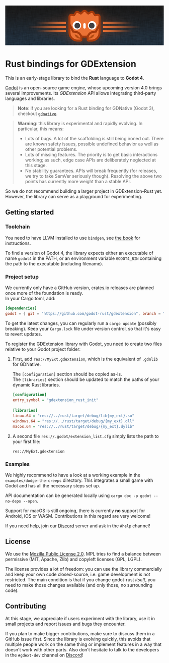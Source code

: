 ![logo.png](assets/gdextension-ferris.png)

# Rust bindings for GDExtension

This is an early-stage library to bind the **Rust** language to **Godot 4**.

[Godot] is an open-source game engine, whose upcoming version 4.0 brings several improvements.
Its _GDExtension_ API allows integrating third-party languages and libraries.

> **Note**: if you are looking for a Rust binding for GDNative (Godot 3), checkout [`gdnative`].

> **Warning**: this library is experimental and rapidly evolving. In particular, this means:
> * Lots of bugs. A lot of the scaffolding is still being ironed out. 
>   There are known safety issues, possible undefined behavior as well as other potential problems.
> * Lots of missing features. The priority is to get basic interactions working;
>   as such, edge case APIs are deliberately neglected at this stage.
> * No stability guarantees. APIs will break frequently (for releases, we try to take SemVer seriously though).
>   Resolving the above two points has currently more weight than a stable API.

So we do not recommend building a larger project in GDExtension-Rust yet.
However, the library can serve as a playground for experimenting. 


## Getting started

### Toolchain

You need to have LLVM installed to use `bindgen`, see [the book](https://godot-rust.github.io/book/getting-started/setup.html#llvm) for instructions.

To find a version of Godot 4, the library expects either an executable of name `godot4` in the PATH, or an environment variable `GODOT4_BIN`
containing the path to the executable (including filename).

### Project setup

We currently only have a GitHub version, crates.io releases are planned once more of the foundation is ready.  
In your Cargo.toml, add:

```toml
[dependencies]
godot = { git = "https://github.com/godot-rust/gdextension", branch = "master" }
```
To get the latest changes, you can regularly run a `cargo update` (possibly breaking). Keep your `Cargo.lock` file under version control, so that it's easy to revert updates.

To register the GDExtension library with Godot, you need to create two files relative to your Godot project folder:

1. First, add `res://MyExt.gdextension`, which is the equivalent of `.gdnlib` for GDNative.  
   
   The `[configuration]` section should be copied as-is.  
   The `[libraries]` section should be updated to match the paths of your dynamic Rust libraries.
    ```ini
    [configuration]
    entry_symbol = "gdextension_rust_init"
    
    [libraries]
    linux.64 = "res://../rust/target/debug/lib{my_ext}.so"
    windows.64 = "res://../rust/target/debug/{my_ext}.dll"
    macos.64 = "res://../rust/target/debug/{my_ext}.dylib"
    ```

2. A second file `res://.godot/extension_list.cfg` simply lists the path to your first file:
    ```
    res://MyExt.gdextension
    ```

### Examples

We highly recommend to have a look at a working example in the `examples/dodge-the-creeps` directory.
This integrates a small game with Godot and has all the necessary steps set up.

API documentation can be generated locally using `cargo doc -p godot --no-deps --open`.

Support for macOS is still ongoing, there is currently **no** support for Android, iOS or WASM.
Contributions in this regard are very welcome!

If you need help, join our [Discord] server and ask in the `#help` channel!


## License

We use the [Mozilla Public License 2.0][mpl]. MPL tries to find a balance between permissive (MIT, Apache, Zlib) and copyleft licenses (GPL, LGPL).

The license provides a lot of freedom: you can use the library commercially and keep your own code closed-source,
i.e. game development is not restricted. The main condition is that if you change godot-rust _itself_, you need to make 
those changes available (and only those, no surrounding code).


## Contributing

At this stage, we appreciate if users experiment with the library, use it in small projects and report issues and bugs they encounter.

If you plan to make bigger contributions, make sure to discuss them in a GitHub issue first. Since the library is evolving quickly, this
avoids that multiple people work on the same thing or implement features in a way that doesn't work with other parts. Also don't hesitate
to talk to the developers in the `#gdext-dev` channel on [Discord]!


[Godot]: https://godotengine.org
[`gdnative`]: https://github.com/godot-rust/godot-rust
[mpl]: https://www.mozilla.org/en-US/MPL/
[Discord]: https://discord.gg/aKUCJ8rJsc
